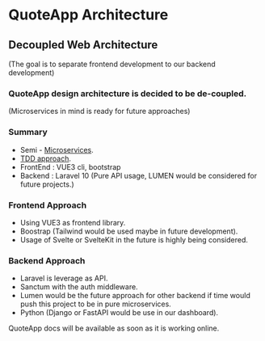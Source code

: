# QuoteApp Architecture
## Decoupled Web Architecture
(The goal is to separate frontend development to our backend development)

### QuoteApp design architecture is decided to be de-coupled.
(Microservices in mind is ready for future approaches)

### Summary
- Semi - [Microservices](https://#).
- [TDD approach](https://#).
- FrontEnd : VUE3 cli, bootstrap
- Backend : Laravel 10 (Pure API usage, LUMEN would be considered for future projects.)

### Frontend Approach
- Using VUE3 as frontend library.
- Boostrap (Tailwind would be used maybe in future development).
- Usage of Svelte or SvelteKit in the future is highly being considered.

### Backend Approach
- Laravel is leverage as API.
- Sanctum with the auth middleware.
- Lumen would be the future approach for other backend if time would push this project to be in pure microservices.
- Python (Django or FastAPI would be use in our dashboard).

QuoteApp docs will be available as soon as it is working online.
